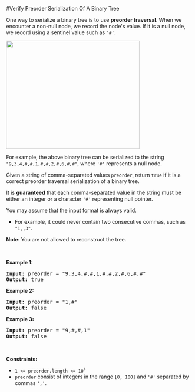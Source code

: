 #Verify Preorder Serialization Of A Binary Tree
<p>One way to serialize a binary tree is to use <strong>preorder traversal</strong>. When we encounter a non-null node, we record the node's value. If it is a null node, we record using a sentinel value such as <code>'#'</code>.</p>
<img alt="" src="https://assets.leetcode.com/uploads/2021/03/12/pre-tree.jpg" style="width:362px;height:293px"/>
<p>For example, the above binary tree can be serialized to the string <code>"9,3,4,#,#,1,#,#,2,#,6,#,#"</code>, where <code>'#'</code> represents a null node.</p>
<p>Given a string of comma-separated values <code>preorder</code>, return <code>true</code> if it is a correct preorder traversal serialization of a binary tree.</p>
<p>It is <strong>guaranteed</strong> that each comma-separated value in the string must be either an integer or a character <code>'#'</code> representing null pointer.</p>
<p>You may assume that the input format is always valid.</p>
<ul>
<li>For example, it could never contain two consecutive commas, such as <code>"1,,3"</code>.</li>
</ul>
<p><strong>Note: </strong>You are not allowed to reconstruct the tree.</p>
<p> </p>
<p><strong class="example">Example 1:</strong></p>
<pre><strong>Input:</strong> preorder = "9,3,4,#,#,1,#,#,2,#,6,#,#"
<strong>Output:</strong> true
</pre><p><strong class="example">Example 2:</strong></p>
<pre><strong>Input:</strong> preorder = "1,#"
<strong>Output:</strong> false
</pre><p><strong class="example">Example 3:</strong></p>
<pre><strong>Input:</strong> preorder = "9,#,#,1"
<strong>Output:</strong> false
</pre>
<p> </p>
<p><strong>Constraints:</strong></p>
<ul>
<li><code>1 &lt;= preorder.length &lt;= 10<sup>4</sup></code></li>
<li><code>preorder</code> consist of integers in the range <code>[0, 100]</code> and <code>'#'</code> separated by commas <code>','</code>.</li>
</ul>
